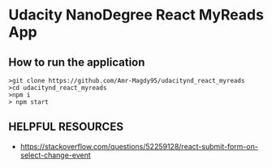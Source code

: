 # Udacity NanoDegree React MyReads App

## How to run the application
```
>git clone https://github.com/Amr-Magdy95/udacitynd_react_myreads
>cd udacitynd_react_myreads
>npm i
> npm start
```

## HELPFUL RESOURCES
- https://stackoverflow.com/questions/52259128/react-submit-form-on-select-change-event 